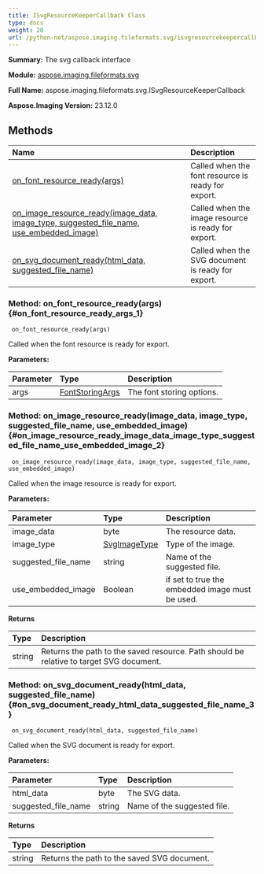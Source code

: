 ```yaml
---
title: ISvgResourceKeeperCallback Class
type: docs
weight: 20
url: /python-net/aspose.imaging.fileformats.svg/isvgresourcekeepercallback/
---
```


**Summary:** The svg callback interface

**Module:** [aspose.imaging.fileformats.svg](/imaging/python-net/aspose.imaging.fileformats.svg/)

**Full Name:** aspose.imaging.fileformats.svg.ISvgResourceKeeperCallback

**Aspose.Imaging Version:** 23.12.0

## **Methods**
| **Name** | **Description** |
| :- | :- |
| [on_font_resource_ready(args)](#on_font_resource_ready_args_1) | Called when the font resource is ready for export. |
| [on_image_resource_ready(image_data, image_type, suggested_file_name, use_embedded_image)](#on_image_resource_ready_image_data_image_type_suggested_file_name_use_embedded_image_2) | Called when the image resource is ready for export. |
| [on_svg_document_ready(html_data, suggested_file_name)](#on_svg_document_ready_html_data_suggested_file_name_3) | Called when the SVG document is ready for export. |


### Method: on_font_resource_ready(args) {#on_font_resource_ready_args_1}


```
 on_font_resource_ready(args) 
```

Called when the font resource is ready for export.

**Parameters:**

| Parameter | Type | Description |
| :- | :- | :- |
| args | [FontStoringArgs](/imaging/python-net/aspose.imaging.fileformats.svg/fontstoringargs) | The font storing options. |

### Method: on_image_resource_ready(image_data, image_type, suggested_file_name, use_embedded_image) {#on_image_resource_ready_image_data_image_type_suggested_file_name_use_embedded_image_2}


```
 on_image_resource_ready(image_data, image_type, suggested_file_name, use_embedded_image) 
```

Called when the image resource is ready for export.

**Parameters:**

| Parameter | Type | Description |
| :- | :- | :- |
| image_data | byte | The resource data. |
| image_type | [SvgImageType](/imaging/python-net/aspose.imaging.fileformats.svg/svgimagetype) | Type of the image. |
| suggested_file_name | string | Name of the suggested file. |
| use_embedded_image | Boolean | if set to <c>true</c> the embedded image must be used. |

**Returns**

| Type | Description |
| :- | :- |
| string | Returns the path to the saved resource. Path should be relative to target SVG document. |


### Method: on_svg_document_ready(html_data, suggested_file_name) {#on_svg_document_ready_html_data_suggested_file_name_3}


```
 on_svg_document_ready(html_data, suggested_file_name) 
```

Called when the SVG document is ready for export.

**Parameters:**

| Parameter | Type | Description |
| :- | :- | :- |
| html_data | byte | The SVG data. |
| suggested_file_name | string | Name of the suggested file. |

**Returns**

| Type | Description |
| :- | :- |
| string | Returns the path to the saved SVG document. |


